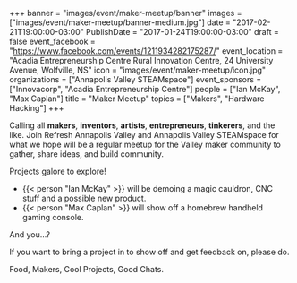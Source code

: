 +++
banner = "images/event/maker-meetup/banner"
images = ["images/event/maker-meetup/banner-medium.jpg"]
date = "2017-02-21T19:00:00-03:00"
PublishDate = "2017-01-24T19:00:00-03:00"
draft = false
event_facebook = "https://www.facebook.com/events/1211934282175287/"
event_location = "Acadia Entrepreneurship Centre Rural Innovation Centre, 24 University Avenue, Wolfville, NS"
icon = "images/event/maker-meetup/icon.jpg"
organizations = ["Annapolis Valley STEAMspace"]
event_sponsors = ["Innovacorp", "Acadia Entrepreneurship Centre"]
people = ["Ian McKay", "Max Caplan"]
title = "Maker Meetup"
topics = ["Makers", "Hardware Hacking"]
+++

Calling all **makers**, **inventors**, **artists**, **entrepreneurs**, **tinkerers**, and the like. Join Refresh Annapolis Valley and Annapolis Valley STEAMspace for what we hope will be a regular meetup for the Valley maker community to gather, share ideas, and build community.

Projects galore to explore!

* {{< person "Ian McKay" >}} will be demoing a magic cauldron, CNC stuff and a possible new product.
* {{< person "Max Caplan" >}} will show off a homebrew handheld gaming console.

And you...?

If you want to bring a project in to show off and get feedback on, please do. 

Food, Makers, Cool Projects, Good Chats.
